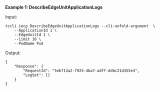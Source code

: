 **Example 1: DescribeEdgeUnitApplicationLogs**



Input: 

```
tccli iecp DescribeEdgeUnitApplicationLogs --cli-unfold-argument  \
    --ApplicationId 1 \
    --EdgeUnitId 1 \
    --Limit 10 \
    --PodName Pod
```

Output: 
```
{
    "Response": {
        "RequestId": "5ebf13a2-f925-4ba7-adff-ddbc21d355e3",
        "LogSet": []
    }
}
```

